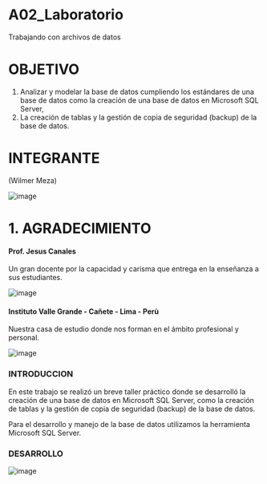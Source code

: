 # A02_Laboratorio
Trabajando con archivos de datos

# OBJETIVO
1. Analizar y modelar la base de datos cumpliendo los estándares de una base de datos como la creación de una base de datos en Microsoft SQL Server, 
2. La creación de tablas y la gestión de copia de seguridad (backup) de la base de datos.




# INTEGRANTE
(Wilmer Meza)

![image](https://user-images.githubusercontent.com/55814963/122267088-19ed3f80-cea0-11eb-9764-fedbecdbcf5a.png)

# 1. AGRADECIMIENTO

#### Prof. Jesus Canales

Un gran docente por la capacidad y carisma que entrega en la enseñanza a sus estudiantes.

![image](https://user-images.githubusercontent.com/55814963/125204556-82cb9b80-e243-11eb-9b76-d6f62e2af3f2.png)

#### Instituto Valle Grande - Cañete - Lima - Perù

Nuestra casa de estudio donde nos forman en el ámbito profesional y personal.

![image](https://user-images.githubusercontent.com/55814963/122269801-3b9bf600-cea3-11eb-9ab3-f6b60974979e.png)


### INTRODUCCION
En este trabajo se realizó un breve taller práctico donde se  desarrolló la creación de una base de datos en Microsoft SQL Server, como la creación de tablas y la gestión de copia de seguridad (backup) de la base de datos.

Para el desarrollo y manejo de la base de datos utilizamos la herramienta  Microsoft SQL Server.

###  DESARROLLO
![image](https://user-images.githubusercontent.com/55814963/125707932-e9c258dd-172f-495e-8c9d-566bdeafa3be.png)

